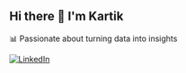 ## Hi there 👋 I'm Kartik

📊 Passionate about turning data into insights  

[![LinkedIn](https://img.shields.io/badge/LinkedIn-blue?style=for-the-badge&logo=linkedin&logoColor=white)](www.linkedin.com/in/kartik-patel-160aa2287)
